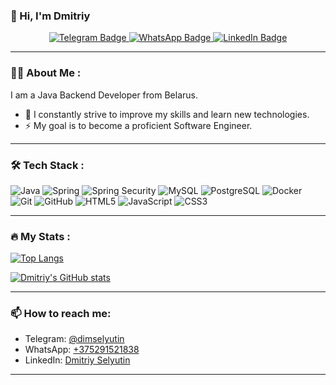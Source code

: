 ### 👋 Hi, I'm Dmitriy

<div id="badges" align="center">
   <a href="https://t.me/dimselyutin">
    <img src="https://img.shields.io/badge/Telegram-blue?style=for-the-badge&logo=telegram&logoColor=white" alt="Telegram Badge"/>
  </a>
   <a href="https://wa.me/375291521838">
    <img src="https://img.shields.io/badge/WhatsApp-green?style=for-the-badge&logo=whatsapp&logoColor=white" alt="WhatsApp Badge"/>
  </a>
  <a href="https://www.linkedin.com/in/dmitriy-selyutin/">
    <img src="https://img.shields.io/badge/LinkedIn-blue?style=for-the-badge&logo=linkedin&logoColor=white" alt="LinkedIn Badge"/>
  </a>
</div>

---

### :man_technologist: About Me :

I am a Java Backend Developer from Belarus.

- 🌱 I constantly strive to improve my skills and learn new technologies.
- ⚡ My goal is to become a proficient Software Engineer.


---

### :hammer_and_wrench: Tech Stack :

<p>
  <img src="https://img.shields.io/badge/Java-%23ED8B00.svg?style=for-the-badge&logo=openjdk&logoColor=white" alt="Java">
  <img src="https://img.shields.io/badge/Spring-%236DB33F.svg?style=for-the-badge&logo=spring&logoColor=white" alt="Spring">
  <img src="https://img.shields.io/badge/Spring_Security-%236DB33F.svg?style=for-the-badge&logo=spring-security&logoColor=white" alt="Spring Security">
  <img src="https://img.shields.io/badge/MySQL-%234479A1.svg?style=for-the-badge&logo=mysql&logoColor=white" alt="MySQL">
  <img src="https://img.shields.io/badge/PostgreSQL-%23336791.svg?style=for-the-badge&logo=postgresql&logoColor=white" alt="PostgreSQL">
  <img src="https://img.shields.io/badge/Docker-%232496ED.svg?style=for-the-badge&logo=docker&logoColor=white" alt="Docker">
  <img src="https://img.shields.io/badge/Git-%23F05032.svg?style=for-the-badge&logo=git&logoColor=white" alt="Git">
  <img src="https://img.shields.io/badge/GitHub-%23181717.svg?style=for-the-badge&logo=github&logoColor=white" alt="GitHub">
  <img src="https://img.shields.io/badge/HTML5-%23E34F26.svg?style=for-the-badge&logo=html5&logoColor=white" alt="HTML5">
  <img src="https://img.shields.io/badge/JavaScript-%23F7DF1E.svg?style=for-the-badge&logo=javascript&logoColor=black" alt="JavaScript">
  <img src="https://img.shields.io/badge/CSS3-%231572B6.svg?style=for-the-badge&logo=css3&logoColor=white" alt="CSS3">
</p>

---

### :fire: My Stats :

[![Top Langs](https://github-readme-stats.vercel.app/api/top-langs/?username=dimselyutin&layout=compact&theme=gotham)](https://github.com/anuraghazra/github-readme-stats)



[![Dmitriy's GitHub stats](https://github-readme-stats.vercel.app/api?username=dimselyutin&show_icons=true&theme=gotham)](https://github.com/anuraghazra/github-readme-stats)

---

### 📫 How to reach me:

- Telegram: [@dimselyutin](https://t.me/dimselyutin)
- WhatsApp: [+375291521838](https://wa.me/375291521838)
- LinkedIn: [Dmitriy Selyutin](https://www.linkedin.com/in/dmitriy-selyutin/)

---
